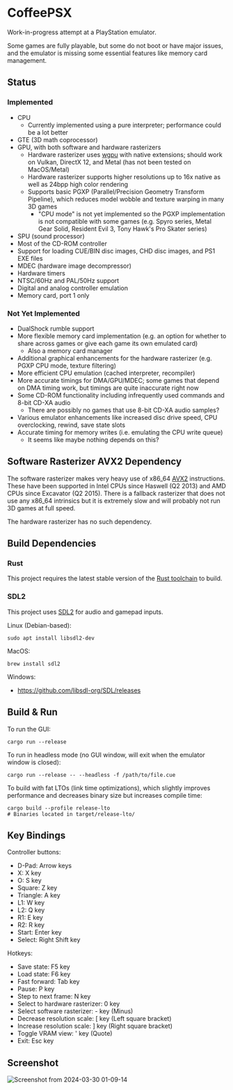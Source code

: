 # CoffeePSX

Work-in-progress attempt at a PlayStation emulator.

Some games are fully playable, but some do not boot or have major issues, and the emulator is missing some essential features like memory card management.

## Status

### Implemented

* CPU
  * Currently implemented using a pure interpreter; performance could be a lot better
* GTE (3D math coprocessor)
* GPU, with both software and hardware rasterizers
  * Hardware rasterizer uses [wgpu](https://wgpu.rs/) with native extensions; should work on Vulkan, DirectX 12, and Metal (has not been tested on MacOS/Metal)
  * Hardware rasterizer supports higher resolutions up to 16x native as well as 24bpp high color rendering
  * Supports basic PGXP (Parallel/Precision Geometry Transform Pipeline), which reduces model wobble and texture warping in many 3D games
    * "CPU mode" is not yet implemented so the PGXP implementation is not compatible with some games (e.g. Spyro series, Metal Gear Solid, Resident Evil 3, Tony Hawk's Pro Skater series)
* SPU (sound processor)
* Most of the CD-ROM controller
* Support for loading CUE/BIN disc images, CHD disc images, and PS1 EXE files
* MDEC (hardware image decompressor)
* Hardware timers
* NTSC/60Hz and PAL/50Hz support
* Digital and analog controller emulation
* Memory card, port 1 only

### Not Yet Implemented

* DualShock rumble support
* More flexible memory card implementation (e.g. an option for whether to share across games or give each game its own emulated card)
  * Also a memory card manager
* Additional graphical enhancements for the hardware rasterizer (e.g. PGXP CPU mode, texture filtering)
* More efficient CPU emulation (cached interpreter, recompiler)
* More accurate timings for DMA/GPU/MDEC; some games that depend on DMA timing work, but timings are quite inaccurate right now
* Some CD-ROM functionality including infrequently used commands and 8-bit CD-XA audio
  * There are possibly no games that use 8-bit CD-XA audio samples?
* Various emulator enhancements like increased disc drive speed, CPU overclocking, rewind, save state slots
* Accurate timing for memory writes (i.e. emulating the CPU write queue)
  * It seems like maybe nothing depends on this?

## Software Rasterizer AVX2 Dependency

The software rasterizer makes very heavy use of x86_64 [AVX2](https://en.wikipedia.org/wiki/Advanced_Vector_Extensions#Advanced_Vector_Extensions_2) instructions. These have been supported in Intel CPUs since Haswell (Q2 2013) and AMD CPUs since Excavator (Q2 2015). There is a fallback rasterizer that does not use any x86_64 intrinsics but it is extremely slow and will probably not run 3D games at full speed.

The hardware rasterizer has no such dependency.

## Build Dependencies

### Rust

This project requires the latest stable version of the [Rust toolchain](https://doc.rust-lang.org/book/ch01-01-installation.html) to build.

### SDL2

This project uses [SDL2](https://www.libsdl.org/) for audio and gamepad inputs.

Linux (Debian-based):
```shell
sudo apt install libsdl2-dev
```

MacOS:
```shell
brew install sdl2
```

Windows:
* https://github.com/libsdl-org/SDL/releases

## Build & Run

To run the GUI:
```shell
cargo run --release
```

To run in headless mode (no GUI window, will exit when the emulator window is closed):
```shell
cargo run --release -- --headless -f /path/to/file.cue
```

To build with fat LTOs (link time optimizations), which slightly improves performance and decreases binary size but increases compile time:
```shell
cargo build --profile release-lto
# Binaries located in target/release-lto/
```

## Key Bindings

Controller buttons:
* D-Pad: Arrow keys
* X: X key
* O: S key
* Square: Z key
* Triangle: A key
* L1: W key
* L2: Q key
* R1: E key
* R2: R key
* Start: Enter key
* Select: Right Shift key

Hotkeys:
* Save state: F5 key
* Load state: F6 key
* Fast forward: Tab key
* Pause: P key
* Step to next frame: N key
* Select to hardware rasterizer: 0 key
* Select software rasterizer: - key (Minus)
* Decrease resolution scale: [ key (Left square bracket)
* Increase resolution scale: ] key (Right square bracket)
* Toggle VRAM view: ' key (Quote)
* Exit: Esc key

## Screenshot

![Screenshot from 2024-03-30 01-09-14](https://github.com/jsgroth/ps1-emu/assets/1137683/99c35745-31b0-4a1b-8733-321bc8a4a372)

